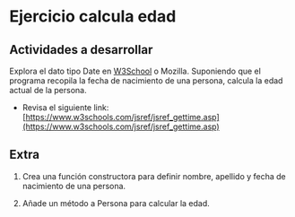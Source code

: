 # Ejercicio calcula edad

## Actividades a desarrollar

Explora el dato tipo Date en [W3School](https://www.w3schools.com/js/js_dates.asp) o Mozilla. Suponiendo que el programa recopila la fecha de nacimiento de una persona, calcula la edad actual de la persona.

- Revisa el siguiente link: [https://www.w3schools.com/jsref/jsref_gettime.asp](https://www.w3schools.com/jsref/jsref_gettime.asp)

## Extra

1. Crea una función constructora para definir nombre, apellido y fecha de nacimiento de una persona.

2. Añade un método a Persona para calcular la edad.
